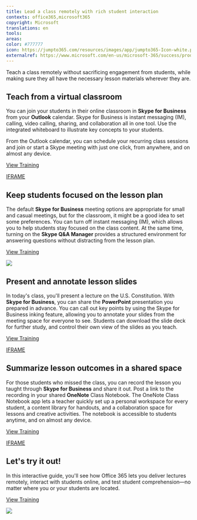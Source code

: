 ```yaml
---
title: Lead a class remotely with rich student interaction
contexts: office365,microsoft365
copyright: Microsoft
translations: en
tools: 
areas: 
color: #777777
icon: https://jumpto365.com/resources/images/app/jumpto365-Icon-white.png
externalref: https://www.microsoft.com/en-us/microsoft-365/success/productivitylibrary/lead-a-class-remotely-with-rich-student-interaction
---
```

Teach a class remotely without sacrificing engagement from students, while making sure they all have the necessary lesson materials wherever they are.


## Teach from a virtual classroom

You can join your students in their online classroom in **Skype for Business** from your **Outlook** calendar. Skype for Business is instant messaging (IM), calling, video calling, sharing, and collaboration all in one tool. Use the integrated whiteboard to illustrate key concepts to your students.

From the Outlook calendar, you can schedule your recurring class sessions and join or start a Skype meeting with just one click, from anywhere, and on almost any device.

[View Training](https://support.office.com/en-US/article/Set-up-a-Skype-for-Business-meeting-in-Outlook-b8305620-d16e-4667-989d-4a977aad6556)

[IFRAME](https://www.microsoft.com/en-us/videoplayer/embed/RE1UF1x)

## Keep students focused on the lesson plan

The default **Skype for Business** meeting options are appropriate for small and casual meetings, but for the classroom, it might be a good idea to set some preferences. You can turn off instant messaging (IM), which allows you to help students stay focused on the class content. At the same time, turning on the **Skype Q&A Manager** provides a structured environment for answering questions without distracting from the lesson plan.

[View Training](https://support.office.com/article/Skype-for-Business-2016-training-eb2081bc-fd0a-4eda-94da-5a39f369ee74)

![](http://img-prod-cms-rt-microsoft-com.akamaized.net/cms/api/am/imageFileData/RE1NQ4i?ver=b4a0)

## Present and annotate lesson slides

In today's class, you'll present a lecture on the U.S. Constitution. With **Skype for Business**, you can share the **PowerPoint** presentation you prepared in advance. You can call out key points by using the Skype for Business inking feature, allowing you to annotate your slides from the meeting space for everyone to see. Students can download the slide deck for further study, and control their own view of the slides as you teach.

[View Training](https://support.office.com/article/Use-desktop-and-app-sharing-712965d0-fa10-4da0-86c2-66ec68d8dbc8)

[IFRAME](https://www.microsoft.com/en-us/videoplayer/embed/RE1UPq1)

## Summarize lesson outcomes in a shared space

For those students who missed the class, you can record the lesson you taught through **Skype for Business** and share it out. Post a link to the recording in your shared **OneNote** Class Notebook. The OneNote Class Notebook app lets a teacher quickly set up a personal workspace for every student, a content library for handouts, and a collaboration space for lessons and creative activities. The notebook is accessible to students anytime, and on almost any device.

[View Training](https://support.office.com/en-US/article/Getting-Started-with-the-OneNote-Class-Notebook-A-Walkthrough-for-Teachers-28666b8e-b0ae-48fe-b001-1874f5f6db58)

[IFRAME](https://www.microsoft.com/en-us/videoplayer/embed/RE1TwTj)

## Let's try it out!

In this interactive guide, you'll see how Office 365 lets you deliver lectures remotely, interact with students online, and test student comprehension—no matter where you or your students are located.

[View Training](http://office365-education.cloudguides.com:80/embed/15t)

![](http://img-prod-cms-rt-microsoft-com.akamaized.net/cms/api/am/imageFileData/RE1NLSS?ver=6791)

